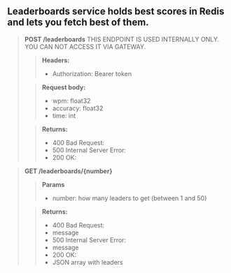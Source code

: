 ## Leaderboards service holds best scores in Redis and lets you fetch best of them.

> **POST /leaderboards**
> THIS ENDPOINT IS USED INTERNALLY ONLY. YOU CAN NOT ACCESS IT VIA GATEWAY.
>
> > **Headers:**
> >
> > - Authorization: Bearer token
>
> > **Request body:**
> >
> > - wpm: float32
> > - accuracy: float32
> > - time: int
>
> > **Returns:**
> >
> > - 400 Bad Request:
> > - 500 Internal Server Error:
> > - 200 OK:

> **GET /leaderboards/{number}**
>
> > **Params**
> >
> > - number: how many leaders to get (between 1 and 50)
>
> > **Returns:**
> >
> > - 400 Bad Request:
> >  - message
> > - 500 Internal Server Error:
> >  - message
> > - 200 OK:
> >  - JSON array with leaders
